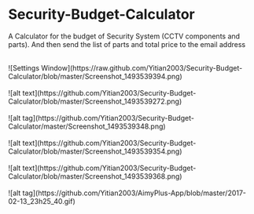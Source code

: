 # Security-Budget-Calculator

A Calculator for the budget of Security System (CCTV components and parts). And then send the list of parts and total price to the email address

<br>
![Settings Window](https://raw.github.com/Yitian2003/Security-Budget-Calculator/blob/master/Screenshot_1493539394.png)
</br>
<br>
![alt text](https://github.com/Yitian2003/Security-Budget-Calculator/blob/master/Screenshot_1493539272.png)
</br>
<br>
![alt tag](https://github.com/Yitian2003/Security-Budget-Calculator/master/Screenshot_1493539348.png)
</br>
<br>
![alt text](https://github.com/Yitian2003/Security-Budget-Calculator/blob/master/Screenshot_1493539354.png)
</br>
<br>
![alt text](https://github.com/Yitian2003/Security-Budget-Calculator/blob/master/Screenshot_1493539368.png)
</br>
<br>
![alt tag](https://github.com/Yitian2003/AimyPlus-App/blob/master/2017-02-13_23h25_40.gif)
</br>
